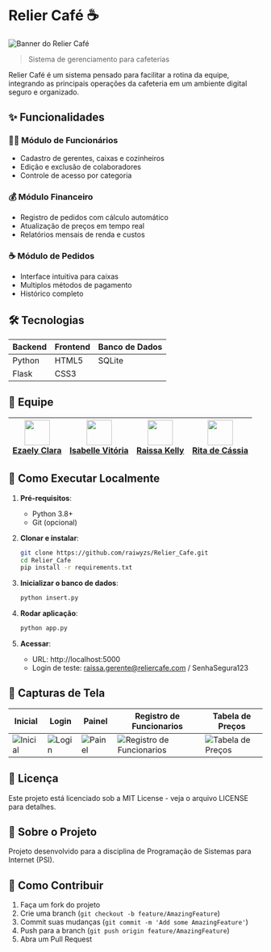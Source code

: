 # Relier Café ☕

![Banner do Relier Café](images/photo-1445116572660-236099ec97a0.avif?raw=true)

> Sistema de gerenciamento para cafeterias

Relier Café é um sistema pensado para facilitar a rotina da equipe, integrando as principais operações da cafeteria em um ambiente digital seguro e organizado.

## ✨ Funcionalidades

### 🧑‍💼 Módulo de Funcionários
- Cadastro de gerentes, caixas e cozinheiros
- Edição e exclusão de colaboradores
- Controle de acesso por categoria

### 💰 Módulo Financeiro
- Registro de pedidos com cálculo automático
- Atualização de preços em tempo real
- Relatórios mensais de renda e custos

### ☕ Módulo de Pedidos
- Interface intuitiva para caixas
- Multiplos métodos de pagamento
- Histórico completo


## 🛠 **Tecnologias**  
| Backend       | Frontend    | Banco de Dados |  
|---------------|-------------|----------------|  
| Python        | HTML5       | SQLite         |  
| Flask         | CSS3        |                |  



## 👥 **Equipe**  


| [<img src="https://avatars.githubusercontent.com/u/178282259?v=4" width="50"><br>Ezaely Clara](https://github.com/Ezaellyclara) | [<img src="https://avatars.githubusercontent.com/u/161459979?v=4" width="50"><br>Isabelle Vitória](https://github.com/Isa3110) | [<img src="https://avatars.githubusercontent.com/u/161459392?v=4" width="50"><br>Raissa Kelly](https://github.com/raiwyzs) | [<img src="https://avatars.githubusercontent.com/u/188400136?v=4" width="50"><br>Rita de Cássia](https://github.com/Ritaaissac) |  
|---------------------------------------------------------------------------------------|------------------------------------------------------------------------------------------|--------------------------------------------------------------------------------------|----------------------------------------------------------------------------------------|  

## 🚀 Como Executar Localmente

1. **Pré-requisitos**:
   - Python 3.8+
   - Git (opcional)

2. **Clonar e instalar**:
   ```bash
   git clone https://github.com/raiwyzs/Relier_Cafe.git
   cd Relier_Cafe
   pip install -r requirements.txt

3. **Inicializar o banco de dados**:
   ```bash
   python insert.py

4. **Rodar aplicação**:
   ```bash
   python app.py
5. **Acessar**:
   - URL: http://localhost:5000
   - Login de teste: raissa.gerente@reliercafe.com / SenhaSegura123

## 📌 Capturas de Tela
| Inicial | Login | Painel | Registro de Funcionarios | Tabela de Preços |
|-------|--------|-------|--------|-------|
|![Inicial](https://github.com/raiwyzs/Relier_Cafe/blob/main/images/P%C3%A1gina%20Inicial.png)| ![Login](https://github.com/raiwyzs/Relier_Cafe/blob/main/images/P%C3%A1gina%20De%20Login.png) | ![Painel](https://github.com/raiwyzs/Relier_Cafe/blob/main/images/Painel.png) | ![Registro de Funcionarios](https://github.com/raiwyzs/Relier_Cafe/blob/main/images/Registro%20de%20Funcionarios%20.png) | ![Tabela de Preços]([docs/images/painel.png](https://github.com/raiwyzs/Relier_Cafe/blob/main/images/Tabela%20de%20pre%C3%A7os.png)) | 

  
## 📄 Licença

Este projeto está licenciado sob a MIT License - veja o arquivo LICENSE para detalhes.

## 📝 Sobre o Projeto

Projeto desenvolvido para a disciplina de Programação de Sistemas para Internet (PSI).

## 📌 Como Contribuir

1. Faça um fork do projeto
2. Crie uma branch (`git checkout -b feature/AmazingFeature`)
3. Commit suas mudanças (`git commit -m 'Add some AmazingFeature'`)
4. Push para a branch (`git push origin feature/AmazingFeature`)
5. Abra um Pull Request
